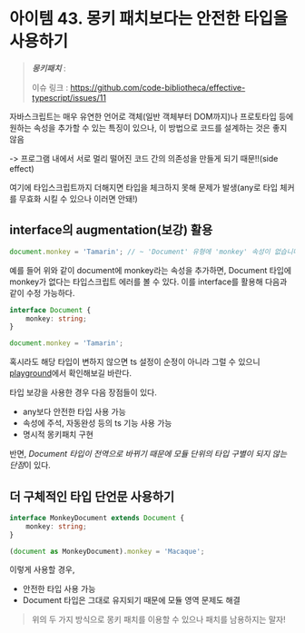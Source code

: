 # 아이템 43. 몽키 패치보다는 안전한 타입을 사용하기

> ***몽키패치*** : 
> 
> 이슈 링크 : https://github.com/code-bibliotheca/effective-typescript/issues/11

자바스크립트는 매우 유연한 언어로 객체(일반 객체부터 DOM까지)나 프로토타입 등에 원하는 속성을 추가할 수 있는 특징이 있으나, 
이 방법으로 코드를 설계하는 것은 좋지 않음

-> 프로그램 내에서 서로 멀리 떨어진 코드 간의 의존성을 만들게 되기 때문!!(side effect)

여기에 타입스크립트까지 더해지면 타입을 체크하지 못해 문제가 발생(any로 타입 체커를 무효화 시킬 수 있으나 이러면 안돼!)

## interface의 augmentation(보강) 활용

```ts
document.monkey = 'Tamarin'; // ~ 'Document' 유형에 'monkey' 속성이 없습니다.
```

예를 들어 위와 같이 document에 monkey라는 속성을 추가하면, Document 타입에 monkey가 없다는 타입스크립트 에러를 볼 수 있다.
이를 interface를 활용해 다음과 같이 수정 가능하다.

```ts
interface Document {
    monkey: string;
}

document.monkey = 'Tamarin';
```

혹시라도 해당 타입이 변하지 않으면 ts 설정이 순정이 아니라 그럴 수 있으니 [playground](https://www.typescriptlang.org/play?#code/JYOwLgpgTgZghgYwgAgCIHsEFcC2FzIDeAUMmcjuiANYQCeAXMgM5hSgDmA3MQL7HEAJplz4wAOko16yALzIA5ABU4OOOxAKuQA)에서 확인해보길 바란다.

타입 보강을 사용한 경우 다음 장점들이 있다.

- any보다 안전한 타입 사용 가능
- 속성에 주석, 자동완성 등의 ts 기능 사용 가능
- 명시적 몽키패치 구현

반면, *Document 타입이 전역으로 바뀌기 때문에 모듈 단위의 타입 구별이 되지 않는 단점*이 있다.

## 더 구체적인 타입 단언문 사용하기

```ts
interface MonkeyDocument extends Document {
    monkey: string;
}

(document as MonkeyDocument).monkey = 'Macaque';
```

이렇게 사용할 경우,

- 안전한 타입 사용 가능
- Document 타입은 그대로 유지되기 때문에 모듈 영역 문제도 해결

> 위의 두 가지 방식으로 몽키 패치를 이용할 수 있으나 패치를 남용하지는 말자! 
